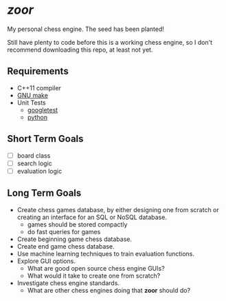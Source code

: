 # *zoor*

My personal chess engine. The seed has been planted!

Still have plenty to code before this is a working chess engine, so I don't recommend
downloading this repo, at least not yet.

## Requirements
* C++11 compiler
* [GNU make](https://www.gnu.org/software/make/)
* Unit Tests
  * [googletest](https://github.com/google/googletest)
  * [python](https://www.python.org/)

## Short Term Goals
* [ ] board class
* [ ] search logic
* [ ] evaluation logic

## Long Term Goals
* Create chess games database, by either designing one from scratch or creating an
  interface for an SQL or NoSQL database.
  * games should be stored compactly
  * do fast queries for games
* Create beginning game chess database.
* Create end game chess database.
* Use machine learning techniques to train evaluation functions.
* Explore GUI options.
  * What are good open source chess engine GUIs?
  * What would it take to create one from scratch?
* Investigate chess engine standards.
  * What are other chess engines doing that **zoor** should do?
